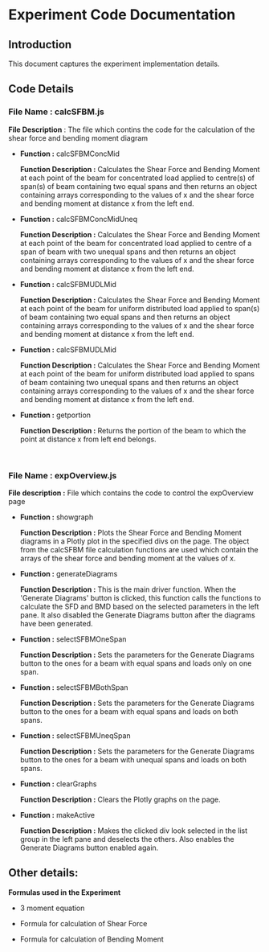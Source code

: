 # Experiment Code Documentation

## **Introduction**

This document captures the experiment implementation details.

## **Code Details**

### **File Name** : calcSFBM.js

**File Description** : The file which contins the code for the calculation of the shear force and bending moment diagram

* **Function :** calcSFBMConcMid

    **Function Description :** Calculates the Shear Force and Bending Moment at each point of the beam for concentrated load applied to centre(s) of span(s) of beam containing two equal spans and then returns an object containing arrays corresponding to the values of x and the shear force and bending moment at distance x from the left end.

* **Function :** calcSFBMConcMidUneq

    **Function Description :** Calculates the Shear Force and Bending Moment at each point of the beam for concentrated load applied to centre of a span of beam with two unequal spans and then returns an object containing arrays corresponding to the values of x and the shear force and bending moment at distance x from the left end.

* **Function :** calcSFBMUDLMid

    **Function Description :** Calculates the Shear Force and Bending Moment at each point of the beam for uniform distributed load applied to span(s) of beam containing two equal spans and then returns an object containing arrays corresponding to the values of x and the shear force and bending moment at distance x from the left end.

* **Function :** calcSFBMUDLMid

    **Function Description :** Calculates the Shear Force and Bending Moment at each point of the beam for uniform distributed load applied to spans of beam containing two unequal spans and then returns an object containing arrays corresponding to the values of x and the shear force and bending moment at distance x from the left end.

* **Function :** getportion

    **Function Description :** Returns the portion of the beam to which the point at distance x from left end belongs.

<br>

### **File Name :** expOverview.js

**File description :** File which contains the code to control the expOverview page

* **Function :** showgraph

    **Function Description :** Plots the Shear Force and Bending Moment diagrams in a Plotly plot in the specified divs on the page. The object from the calcSFBM file calculation functions are used which contain the arrays of the shear force and bending moment at the values of x.

* **Function :** generateDiagrams

    **Function Description :** This is the main driver function. When the 'Generate Diagrams' button is clicked, this function calls the functions to calculate the SFD and BMD based on the selected parameters in the left pane. It also disabled the Generate Diagrams button after the diagrams have been generated.

* **Function :** selectSFBMOneSpan

    **Function Description :** Sets the parameters for the Generate Diagrams button to the ones for a beam with equal spans and loads only on one span.

* **Function :** selectSFBMBothSpan

    **Function Description :** Sets the parameters for the Generate Diagrams button to the ones for a beam with equal spans and loads on both spans.

* **Function :** selectSFBMUneqSpan

    **Function Description :** Sets the parameters for the Generate Diagrams button to the ones for a beam with unequal spans and loads on both spans.

* **Function :** clearGraphs

    **Function Description :** Clears the Plotly graphs on the page.

* **Function :** makeActive

    **Function Description :** Makes the clicked div look selected in the list group in the left pane and deselects the others. Also enables the Generate Diagrams button enabled again.


## **Other details:**

**Formulas used in the Experiment**

* 3 moment equation

* Formula for calculation of Shear Force

* Formula for calculation of Bending Moment